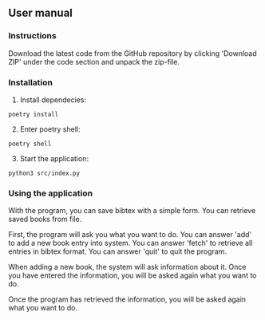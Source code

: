 ## User manual

### Instructions

Download the latest code from the GitHub repository by clicking 'Download ZIP' under the code section and unpack the zip-file.

### Installation

1. Install dependecies:

```
poetry install
```

2. Enter poetry shell:

```
poetry shell
```

3. Start the application:

```
python3 src/index.py
```

### Using the application

With the program, you can save bibtex with a simple form. You can retrieve saved books from file.

First, the program will ask you what you want to do. You can answer 'add' to add a new book entry into system. You can answer 'fetch' to retrieve all entries in bibtex format. You can answer 'quit' to quit the program. 


When adding a new book, the system will ask information about it. Once you have entered the information, you will be asked again what you want to do.

Once the program has retrieved the information, you will be asked again what you want to do.



